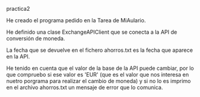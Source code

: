practica2

He creado el programa pedido en la Tarea de MiAulario.

He definido una clase ExchangeAPIClient que se conecta a la API de conversión de moneda.

La fecha que se devuelve en el fichero ahorros.txt es la fecha que aparece en la API.

He tenido en cuenta que el valor de la base de la API puede cambiar, por lo que compruebo si ese valor es 'EUR' (que es el valor que nos interesa en nuetro porgrama para realizar el cambio de moneda) y si no lo es imprimo en el archivo ahorros.txt un mensaje de error que lo comunica.
